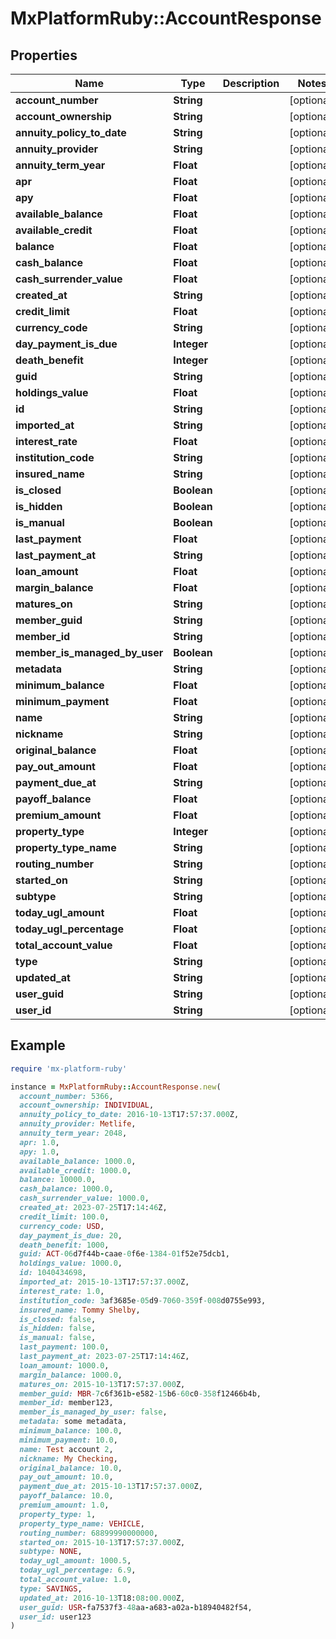 # MxPlatformRuby::AccountResponse

## Properties

| Name | Type | Description | Notes |
| ---- | ---- | ----------- | ----- |
| **account_number** | **String** |  | [optional] |
| **account_ownership** | **String** |  | [optional] |
| **annuity_policy_to_date** | **String** |  | [optional] |
| **annuity_provider** | **String** |  | [optional] |
| **annuity_term_year** | **Float** |  | [optional] |
| **apr** | **Float** |  | [optional] |
| **apy** | **Float** |  | [optional] |
| **available_balance** | **Float** |  | [optional] |
| **available_credit** | **Float** |  | [optional] |
| **balance** | **Float** |  | [optional] |
| **cash_balance** | **Float** |  | [optional] |
| **cash_surrender_value** | **Float** |  | [optional] |
| **created_at** | **String** |  | [optional] |
| **credit_limit** | **Float** |  | [optional] |
| **currency_code** | **String** |  | [optional] |
| **day_payment_is_due** | **Integer** |  | [optional] |
| **death_benefit** | **Integer** |  | [optional] |
| **guid** | **String** |  | [optional] |
| **holdings_value** | **Float** |  | [optional] |
| **id** | **String** |  | [optional] |
| **imported_at** | **String** |  | [optional] |
| **interest_rate** | **Float** |  | [optional] |
| **institution_code** | **String** |  | [optional] |
| **insured_name** | **String** |  | [optional] |
| **is_closed** | **Boolean** |  | [optional] |
| **is_hidden** | **Boolean** |  | [optional] |
| **is_manual** | **Boolean** |  | [optional] |
| **last_payment** | **Float** |  | [optional] |
| **last_payment_at** | **String** |  | [optional] |
| **loan_amount** | **Float** |  | [optional] |
| **margin_balance** | **Float** |  | [optional] |
| **matures_on** | **String** |  | [optional] |
| **member_guid** | **String** |  | [optional] |
| **member_id** | **String** |  | [optional] |
| **member_is_managed_by_user** | **Boolean** |  | [optional] |
| **metadata** | **String** |  | [optional] |
| **minimum_balance** | **Float** |  | [optional] |
| **minimum_payment** | **Float** |  | [optional] |
| **name** | **String** |  | [optional] |
| **nickname** | **String** |  | [optional] |
| **original_balance** | **Float** |  | [optional] |
| **pay_out_amount** | **Float** |  | [optional] |
| **payment_due_at** | **String** |  | [optional] |
| **payoff_balance** | **Float** |  | [optional] |
| **premium_amount** | **Float** |  | [optional] |
| **property_type** | **Integer** |  | [optional] |
| **property_type_name** | **String** |  | [optional] |
| **routing_number** | **String** |  | [optional] |
| **started_on** | **String** |  | [optional] |
| **subtype** | **String** |  | [optional] |
| **today_ugl_amount** | **Float** |  | [optional] |
| **today_ugl_percentage** | **Float** |  | [optional] |
| **total_account_value** | **Float** |  | [optional] |
| **type** | **String** |  | [optional] |
| **updated_at** | **String** |  | [optional] |
| **user_guid** | **String** |  | [optional] |
| **user_id** | **String** |  | [optional] |

## Example

```ruby
require 'mx-platform-ruby'

instance = MxPlatformRuby::AccountResponse.new(
  account_number: 5366,
  account_ownership: INDIVIDUAL,
  annuity_policy_to_date: 2016-10-13T17:57:37.000Z,
  annuity_provider: Metlife,
  annuity_term_year: 2048,
  apr: 1.0,
  apy: 1.0,
  available_balance: 1000.0,
  available_credit: 1000.0,
  balance: 10000.0,
  cash_balance: 1000.0,
  cash_surrender_value: 1000.0,
  created_at: 2023-07-25T17:14:46Z,
  credit_limit: 100.0,
  currency_code: USD,
  day_payment_is_due: 20,
  death_benefit: 1000,
  guid: ACT-06d7f44b-caae-0f6e-1384-01f52e75dcb1,
  holdings_value: 1000.0,
  id: 1040434698,
  imported_at: 2015-10-13T17:57:37.000Z,
  interest_rate: 1.0,
  institution_code: 3af3685e-05d9-7060-359f-008d0755e993,
  insured_name: Tommy Shelby,
  is_closed: false,
  is_hidden: false,
  is_manual: false,
  last_payment: 100.0,
  last_payment_at: 2023-07-25T17:14:46Z,
  loan_amount: 1000.0,
  margin_balance: 1000.0,
  matures_on: 2015-10-13T17:57:37.000Z,
  member_guid: MBR-7c6f361b-e582-15b6-60c0-358f12466b4b,
  member_id: member123,
  member_is_managed_by_user: false,
  metadata: some metadata,
  minimum_balance: 100.0,
  minimum_payment: 10.0,
  name: Test account 2,
  nickname: My Checking,
  original_balance: 10.0,
  pay_out_amount: 10.0,
  payment_due_at: 2015-10-13T17:57:37.000Z,
  payoff_balance: 10.0,
  premium_amount: 1.0,
  property_type: 1,
  property_type_name: VEHICLE,
  routing_number: 68899990000000,
  started_on: 2015-10-13T17:57:37.000Z,
  subtype: NONE,
  today_ugl_amount: 1000.5,
  today_ugl_percentage: 6.9,
  total_account_value: 1.0,
  type: SAVINGS,
  updated_at: 2016-10-13T18:08:00.000Z,
  user_guid: USR-fa7537f3-48aa-a683-a02a-b18940482f54,
  user_id: user123
)
```

